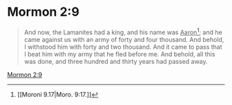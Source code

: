 # Mormon 2:9

> And now, the Lamanites had a king, and his name was <u>Aaron</u>[^a]; and he came against us with an army of forty and four thousand. And behold, I withstood him with forty and two thousand. And it came to pass that I beat him with my army that he fled before me. And behold, all this was done, and three hundred and thirty years had passed away.

[Mormon 2:9](https://www.churchofjesuschrist.org/study/scriptures/bofm/morm/2?lang=eng&id=p9#p9)


[^a]: [[Moroni 9.17|Moro. 9:17.]]
